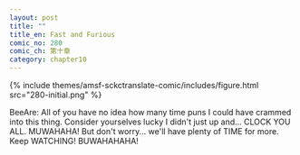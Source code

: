 ```yaml
---
layout: post
title: ""
title_en: Fast and Furious
comic_no: 280
comic_ch: 第十章
category: chapter10
---
```

{% include themes/amsf-sckctranslate-comic/includes/figure.html src="280-initial.png" %}

BeeAre: All of you have no idea how many time puns I could have crammed into this thing. Consider yourselves lucky I didn't just up and... CLOCK YOU ALL. MUWAHAHA! But don't worry... we'll have plenty of TIME for more. Keep WATCHING! BUWAHAHAHA!
